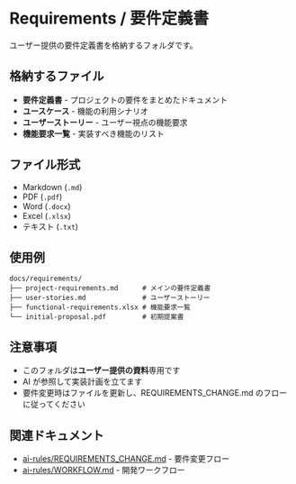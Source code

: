 # Requirements / 要件定義書

ユーザー提供の要件定義書を格納するフォルダです。

## 格納するファイル

- **要件定義書** - プロジェクトの要件をまとめたドキュメント
- **ユースケース** - 機能の利用シナリオ
- **ユーザーストーリー** - ユーザー視点の機能要求
- **機能要求一覧** - 実装すべき機能のリスト

## ファイル形式

- Markdown (`.md`)
- PDF (`.pdf`)
- Word (`.docx`)
- Excel (`.xlsx`)
- テキスト (`.txt`)

## 使用例

```
docs/requirements/
├── project-requirements.md      # メインの要件定義書
├── user-stories.md              # ユーザーストーリー
├── functional-requirements.xlsx # 機能要求一覧
└── initial-proposal.pdf         # 初期提案書
```

## 注意事項

- このフォルダは**ユーザー提供の資料**専用です
- AI が参照して実装計画を立てます
- 要件変更時はファイルを更新し、REQUIREMENTS_CHANGE.md のフローに従ってください

## 関連ドキュメント

- [ai-rules/REQUIREMENTS_CHANGE.md](../ai-rules/REQUIREMENTS_CHANGE.md) - 要件変更フロー
- [ai-rules/WORKFLOW.md](../ai-rules/WORKFLOW.md) - 開発ワークフロー
